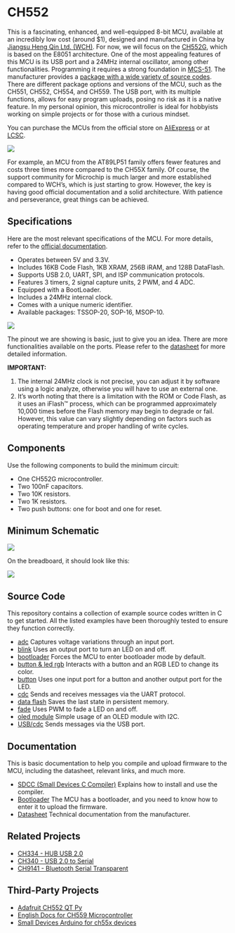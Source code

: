 # CH552

This is a fascinating, enhanced, and well-equipped 8-bit MCU, available at an incredibly low cost (around $1), designed and manufactured in China by [Jiangsu Heng Qin Ltd. (WCH)](http://www.wch-ic.com). For now, we will focus on the [CH552G](https://www.wch-ic.com/products/CH552.html), which is based on the E8051 architecture. One of the most appealing features of this MCU is its USB port and a 24MHz internal oscillator, among other functionalities. Programming it requires a strong foundation in [MCS-51](https://en.wikipedia.org/wiki/MCS-51). The manufacturer provides a [package with a wide variety of source codes](https://www.wch.cn/downloads/CH552EVT_ZIP.html). There are different package options and versions of the MCU, such as the CH551, CH552, CH554, and CH559. The USB port, with its multiple functions, allows for easy program uploads, posing no risk as it is a native feature. In my personal opinion, this microcontroller is ideal for hobbyists working on simple projects or for those with a curious mindset.


You can purchase the MCUs from the official store on [AliExpress](https://wchofficialstore.es.aliexpress.com/store/1100367542) or at [LCSC](https://www.lcsc.com).

![](https://github.com/nstrappazzonc/CH552/blob/main/assets/system_block_diagram.png?raw=true)

For example, an MCU from the AT89LP51 family offers fewer features and costs three times more compared to the CH55X family. Of course, the support community for Microchip is much larger and more established compared to WCH’s, which is just starting to grow. However, the key is having good official documentation and a solid architecture. With patience and perseverance, great things can be achieved.

## Specifications

Here are the most relevant specifications of the MCU. For more details, refer to the [official documentation](https://www.wch-ic.com/products/CH552.html).

- Operates between 5V and 3.3V.
- Includes 16KB Code Flash, 1KB XRAM, 256B iRAM, and 128B DataFlash.
- Supports USB 2.0, UART, SPI, and ISP communication protocols.
- Features 3 timers, 2 signal capture units, 2 PWM, and 4 ADC.
- Equipped with a BootLoader.
- Includes a 24MHz internal clock.
- Comes with a unique numeric identifier.
- Available packages: TSSOP-20, SOP-16, MSOP-10.

![](https://github.com/nstrappazzonc/CH552/blob/main/assets/pinout2.png?raw=true)

The pinout we are showing is basic, just to give you an idea. There are more functionalities available on the ports. Please refer to the [datasheet](https://github.com/nstrappazzonc/CH552/blob/main/doc/CH552.pdf?raw=true) for more detailed information.

**IMPORTANT:**

1. The internal 24MHz clock is not precise, you can adjust it by software using a logic analyze, otherwise you will have to use an external one.
2. It’s worth noting that there is a limitation with the ROM or Code Flash, as it uses an iFlash™ process, which can be programmed approximately 10,000 times before the Flash memory may begin to degrade or fail. However, this value can vary slightly depending on factors such as operating temperature and proper handling of write cycles.

## Components

Use the following components to build the minimum circuit:

- One CH552G microcontroller.
- Two 100nF capacitors.
- Two 10K resistors.
- Two 1K resistors.
- Two push buttons: one for boot and one for reset.

## Minimum Schematic

![](https://github.com/nstrappazzonc/CH552/blob/main/assets/minimal_schematic.jpg?raw=true)

On the breadboard, it should look like this:

![](https://github.com/nstrappazzonc/CH552/blob/main/assets/minimal_protoboard.jpg?raw=true)

## Source Code

This repository contains a collection of example source codes written in C to get started. All the listed examples have been thoroughly tested to ensure they function correctly.

- [adc](https://github.com/nstrappazzonc/CH552/tree/main/src/adc) Captures voltage variations through an input port.
- [blink](https://github.com/nstrappazzonc/CH552/tree/main/src/blink) Uses an output port to turn an LED on and off.
- [bootloader](https://github.com/nstrappazzonc/CH552/tree/main/src/bootloader) Forces the MCU to enter bootloader mode by default.
- [button & led rgb](https://github.com/nstrappazzonc/CH552/tree/main/src/button_led_rgb) Interacts with a button and an RGB LED to change its color.
- [button](https://github.com/nstrappazzonc/CH552/tree/main/src/button) Uses one input port for a button and another output port for the LED.
- [cdc](https://github.com/nstrappazzonc/CH552/tree/main/src/cdc) Sends and receives messages via the UART protocol.
- [data flash](https://github.com/nstrappazzonc/CH552/tree/main/src/data_flash) Saves the last state in persistent memory.
- [fade](https://github.com/nstrappazzonc/CH552/tree/main/src/fade) Uses PWM to fade a LED on and off.
- [oled module](https://github.com/nstrappazzonc/CH552/tree/main/src/ssd1306) Simple usage of an OLED module with I2C.
- [USB/cdc](https://github.com/nstrappazzonc/CH552/tree/main/src/usb/cdc/tx) Sends messages via the USB port.

## Documentation

This is basic documentation to help you compile and upload firmware to the MCU, including the datasheet, relevant links, and much more.

- [SDCC (Small Devices C Compiler)](https://github.com/nstrappazzonc/CH552/blob/main/doc/sdcc.md) Explains how to install and use the compiler.
- [Bootloader](https://github.com/nstrappazzonc/CH552/blob/main/doc/flash.md) The MCU has a bootloader, and you need to know how to enter it to upload the firmware.
- [Datasheet](https://github.com/nstrappazzonc/CH552/blob/main/doc/CH552.pdf) Technical documentation from the manufacturer.

## Related Projects

- [CH334 - HUB USB 2.0](https://github.com/nstrappazzonc/CH334)
- [CH340 - USB 2.0 to Serial](https://github.com/nstrappazzonc/CH340)
- [CH9141 - Bluetooth Serial Transparent](https://github.com/nstrappazzonc/CH9141)

## Third-Party Projects

- [Adafruit CH552 QT Py](https://learn.adafruit.com/adafruit-ch552-qt-py/overview)
- [English Docs for CH559 Microcontroller](https://kprasadvnsi.github.io/CH559_Doc_English)
- [Small Devices Arduino for ch55x devices](https://github.com/DeqingSun/ch55xduino)
